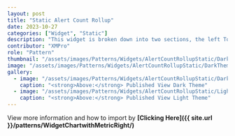 ```yaml
---
layout: post
title: "Static Alert Count Rollup"
date: 2023-10-27
categories: ["Widget", "Static"]
description: "This widget is broken down into two sections, the left Total Assets is the total area and the right section past the vertical line is where you can get specific."
contributor: "XMPro"
role: "Pattern"
thumbnail: "/assets/images/Patterns/Widgets/AlertCountRollupStatic/DarkTheme/AlertCountRollupStaticPublishedMode.png"
image: "/assets/images/Patterns/Widgets/AlertCountRollupStatic/DarkTheme/AlertCountRollupStaticPublishedMode.png"
gallery:
  - image: "/assets/images/Patterns/Widgets/AlertCountRollupStatic/DarkTheme/AlertCountRollupStaticPublishedMode.png"
    caption: "<strong>Above:</strong> Published View Dark Theme"
  - image: "/assets/images/Patterns/Widgets/AlertCountRollupStatic/LightTheme/AlertCountRollupStaticPublishedMode.png"
    caption: "<strong>Above:</strong> Published View Light Theme"
---
```


View more information and how to import by <strong>[Clicking Here]({{ site.url }}/patterns/WidgetChartwithMetricRight/)</strong>
